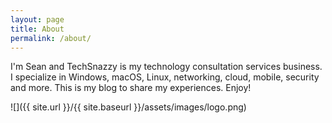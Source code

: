 ```yaml
---
layout: page
title: About
permalink: /about/
---
```


I'm Sean and TechSnazzy is my technology consultation services business. I specialize in Windows, macOS, Linux, networking, cloud, mobile, security and more. This is my blog to share my experiences. Enjoy!

![]({{ site.url }}/{{ site.baseurl }}/assets/images/logo.png)